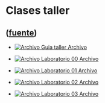 # Clases taller
([fuente](https://campus.exactas.uba.ar/course/view.php?id=991&section=10))
---
  - [![Archivo](https://campus.exactas.uba.ar/theme/image.php/magazine/core/1462913092/f/pdf) Guia taller Archivo](https://campus.exactas.uba.ar/mod/resource/view.php?id=59691)

  - [![Archivo](https://campus.exactas.uba.ar/theme/image.php/magazine/core/1462913092/f/pdf) Laboratorio 00 Archivo](https://campus.exactas.uba.ar/mod/resource/view.php?id=59692)

  - [![Archivo](https://campus.exactas.uba.ar/theme/image.php/magazine/core/1462913092/f/archive) Laboratorio 01 Archivo](https://campus.exactas.uba.ar/mod/resource/view.php?id=60166)

  - [![Archivo](https://campus.exactas.uba.ar/theme/image.php/magazine/core/1462913092/f/archive) Laboratorio 02 Archivo](https://campus.exactas.uba.ar/mod/resource/view.php?id=60593)

  - [![Archivo](https://campus.exactas.uba.ar/theme/image.php/magazine/core/1462913092/f/archive) Laboratorio 03 Archivo](https://campus.exactas.uba.ar/mod/resource/view.php?id=60936)

